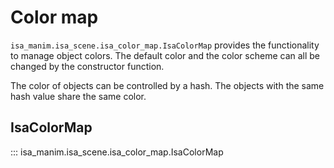 # Color map

`isa_manim.isa_scene.isa_color_map.IsaColorMap` provides the functionality to manage object colors. The default color and the color scheme can all be changed by the constructor function.

The color of objects can be controlled by a hash. The objects with the same hash value share the same color.

## IsaColorMap

::: isa_manim.isa_scene.isa_color_map.IsaColorMap
